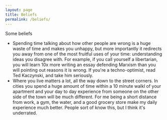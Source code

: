 ```yaml
---
layout: page
title: Beliefs
permalink: /beliefs/
---
```


Some beliefs

- Spending time talking about how other people are wrong is a huge waste of time and makes you unhappy, but more importantly it redirects you away from one of the most fruitful uses of your time: understanding ideas you disagree with. For example, if you call yourself a libertarian, you will learn 10x more writing an essay defending Marxism than you will pointing out reasons it is wrong. If you're a techno-optimist, read Ted Kaczynski, and take him seriously. 
- Where you live matters a lot, all the way down to the street corners. In cities you spend a huge amount of time within a 10 minute walkl of your apartment and your day to day experience from someone on the other side of the town will be much different. For me being a short distance from work, a gym, the water, and a good grocery store make my daily experience much better. People sort of know this, but I think it's underrated. 


